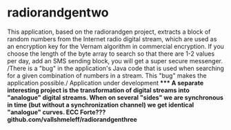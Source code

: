 # radiorandgentwo
This application, based on the radiorandgen project, extracts a block of random numbers from the Internet radio digital stream, which are used as an encryption key for the Vernam algorithm in commercial encryption.
If you choose the length of the byte array to search so that there are 1-2 values per day, add an SMS sending block, you will get a super secure messenger.
/There is a "bug" in the application's Java code that is used when searching for a given combination of numbers in a stream. This "bug" makes the application possible./
Application under development<b>
*** A separate interesting project is the transformation of digital streams into "analogue" digital streams. When on several "sides" we are synchronous in time (but without a synchronization channel) we get identical "analogue" curves. ECC Forte??? github.com/vallshmeleff/radiorandgenthree
